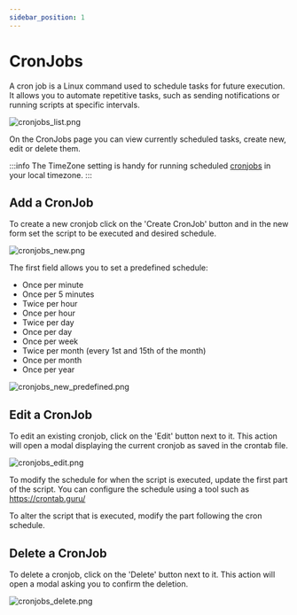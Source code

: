 ```yaml
---
sidebar_position: 1
---
```


# CronJobs

A cron job is a Linux command used to schedule tasks for future execution. It allows you to automate repetitive tasks, such as sending notifications or running scripts at specific intervals.

![cronjobs_list.png](/img/panel/v1/advanced/cronjobs_list.png)

On the CronJobs page you can view currently scheduled tasks, create new, edit or delete them.

:::info
The TimeZone setting is handy for running scheduled [cronjobs](/docs/panel/advanced/cronjobs) in your local timezone.
:::


## Add a CronJob

To create a new cronjob click on the 'Create CronJob' button and in the new form set the script to be executed and desired schedule.

![cronjobs_new.png](/img/panel/v1/advanced/cronjobs_new.png)

The first field allows you to set a predefined schedule:

- Once per minute
- Once per 5 minutes
- Twice per hour 
- Once per hour
- Twice per day
- Once per day
- Once per week
- Twice per month (every 1st and 15th of the month)
- Once per month
- Once per year

![cronjobs_new_predefined.png](/img/panel/v1/advanced/cronjobs_new_predefined.png)


## Edit a CronJob

To edit an existing cronjob, click on the 'Edit' button next to it. This action will open a modal displaying the current cronjob as saved in the crontab file.

![cronjobs_edit.png](/img/panel/v1/advanced/cronjobs_edit.png)

To modify the schedule for when the script is executed, update the first part of the script. You can configure the schedule using a tool such as https://crontab.guru/

To alter the script that is executed, modify the part following the cron schedule.

## Delete a CronJob

To delete a cronjob, click on the 'Delete' button next to it. This action will open a modal asking you to confirm the deletion.

![cronjobs_delete.png](/img/panel/v1/advanced/cronjobs_delete.png)
